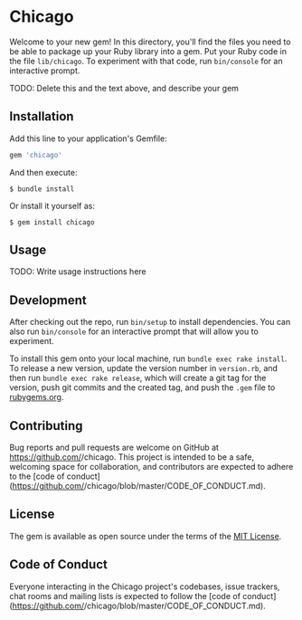 # Chicago

Welcome to your new gem! In this directory, you'll find the files you need to be able to package up your Ruby library into a gem. Put your Ruby code in the file `lib/chicago`. To experiment with that code, run `bin/console` for an interactive prompt.

TODO: Delete this and the text above, and describe your gem

## Installation

Add this line to your application's Gemfile:

```ruby
gem 'chicago'
```

And then execute:

    $ bundle install

Or install it yourself as:

    $ gem install chicago

## Usage

TODO: Write usage instructions here

## Development

After checking out the repo, run `bin/setup` to install dependencies. You can also run `bin/console` for an interactive prompt that will allow you to experiment.

To install this gem onto your local machine, run `bundle exec rake install`. To release a new version, update the version number in `version.rb`, and then run `bundle exec rake release`, which will create a git tag for the version, push git commits and the created tag, and push the `.gem` file to [rubygems.org](https://rubygems.org).

## Contributing

Bug reports and pull requests are welcome on GitHub at https://github.com/<github username>/chicago. This project is intended to be a safe, welcoming space for collaboration, and contributors are expected to adhere to the [code of conduct](https://github.com/<github username>/chicago/blob/master/CODE_OF_CONDUCT.md).

## License

The gem is available as open source under the terms of the [MIT License](https://opensource.org/licenses/MIT).

## Code of Conduct

Everyone interacting in the Chicago project's codebases, issue trackers, chat rooms and mailing lists is expected to follow the [code of conduct](https://github.com/<github username>/chicago/blob/master/CODE_OF_CONDUCT.md).
